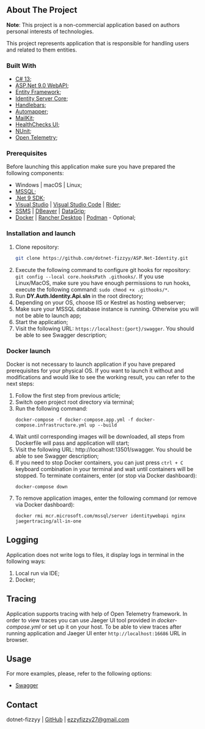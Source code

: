 ## About The Project

**Note**: This project is a non-commercial application based on authors personal interests of technologies.

This project represents application that is responsible for handling users and related to them entities.

### Built With

* [C# 13](https://docs.microsoft.com/en-us/dotnet/csharp/whats-new/csharp-13);
* [ASP.Net 9.0 WebAPI](https://docs.microsoft.com/en-us/aspnet/core/release-notes/aspnetcore-9.0);
* [Entity Framework](https://entityframeworkcore.com);
* [Identity Server Core](https://learn.microsoft.com/en-us/aspnet/core/security/authentication/identity?view=aspnetcore-8.0);
* [Handlebars](https://handlebarsjs.com/);
* [Automapper](https://automapper.org/);
* [MailKit](https://github.com/jstedfast/MailKit);
* [HealthChecks UI](https://docs.microsoft.com/en-us/dotnet/architecture/microservices/implement-resilient-applications/monitor-app-health);
* [NUnit](https://nunit.org/);
* [Open Telemetry](https://opentelemetry.io/);

### Prerequisites

Before launching this application make sure you have prepared the following components:

* Windows | macOS | Linux;
* [MSSQL](https://www.microsoft.com/en-us/sql-server/sql-server-2019?rtc=1);
* [.Net 9 SDK](https://dotnet.microsoft.com/en-us/download/dotnet/9.0);
* [Visual Studio](https://visualstudio.microsoft.com/) | [Visual Studio Code](https://code.visualstudio.com/) | [Rider](https://www.jetbrains.com/rider/);
* [SSMS](https://docs.microsoft.com/en-us/sql/ssms/download-sql-server-management-studio-ssms?view=sql-server-ver15) | [DBeaver](https://dbeaver.io/) | [DataGrip](https://www.jetbrains.com/datagrip/);
* [Docker](https://www.docker.com) | [Rancher Desktop](https://rancherdesktop.io/) | [Podman](https://podman.io/) - Optional;

### Installation and launch

1. Clone repository:
   ```sh
   git clone https://github.com/dotnet-fizzyy/ASP.Net-Identity.git
   ```
2. Execute the following command to configure git hooks for repository: `git config --local core.hooksPath .githooks/`. If you use Linux/MacOS, make sure you have enough permissions to run hooks, execute the following command: `sudo chmod +x .githooks/*`.
3. Run **DY.Auth.Identity.Api.sln** in the root directory;
4. Depending on your OS, choose IIS or Kestrel as hosting webserver;
5. Make sure your MSSQL database instance is running. Otherwise you will not be able to launch app;
6. Start the application;
7. Visit the following URL: `https://localhost:{port}/swagger`. You should be able to see Swagger description;

### Docker launch

Docker is not necessary to launch application if you have prepared prerequisites for your physical OS. If you want to launch it without and modifications and would like to see the working result, you can refer to the next steps:

1. Follow the first step from previous article;
2. Switch open project root directory via terminal;
3. Run the following command:
    ```
    docker-compose -f docker-compose.app.yml -f docker-compose.infrastructure.yml up --build
    ```
4. Wait until corresponding images will be downloaded, all steps from Dockerfile will pass and application will start;
5. Visit the following URL: http://localhost:13501/swagger. You should be able to see Swagger description;
6. If you need to stop Docker containers, you can just press `ctrl + C` keyboard combination in your terminal and wait until containers will be stopped. To terminate containers, enter (or stop via Docker dashboard):
    ```
    docker-compose down
    ```
7. To remove application images, enter the following command (or remove via Docker dashboard):
    ```
    docker rmi mcr.microsoft.com/mssql/server identitywebapi nginx jaegertracing/all-in-one
    ```

## Logging
Application does not write logs to files, it display logs in terminal in the following ways:
1. Local run via IDE;
2. Docker;

## Tracing
Application supports tracing with help of Open Telemetry framework. In order to view traces you can use Jaeger UI tool provided in _docker-compose.yml_ or set up it on your host. To be able to view traces after running application and Jaeger UI enter `http://localhost:16686` URL in browser.

## Usage

For more examples, please, refer to the following options:
* [Swagger](https://swagger.io/)

## Contact

dotnet-fizzyy | [GitHub](https://github.com/dotnet-fizzyy) | ezzyfizzy27@gmail.com